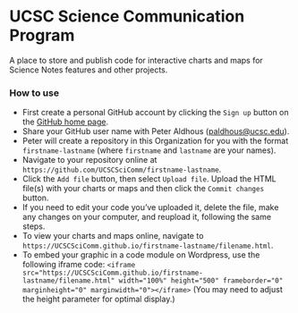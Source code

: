 # UCSC Science Communication Program

A place to store and publish code for interactive charts and maps for Science Notes features and other projects.

### How to use

- First create a personal GitHub account by clicking the `Sign up` button on the [GitHub home page](https://github.com/).
- Share your GitHub user name with Peter Aldhous (paldhous@ucsc.edu).
- Peter will create a repository in this Organization for you with the format `firstname-lastname` (where `firstname` and `lastname` are your names).
- Navigate to your repository online at `https://github.com/UCSCSciComm/firstname-lastname`.
- Click the `Add file` button, then select `Upload file`. Upload the HTML file(s) with your charts or maps and then click the `Commit changes` button.
- If you need to edit your code you’ve uploaded it, delete the file, make any changes on your computer, and reupload it, following the same steps.
- To view your charts and maps online, navigate to `https://UCSCSciComm.github.io/firstname-lastname/filename.html`. 
- To embed your graphic in a code module on Wordpress, use the following iframe code:
    `<iframe src="https://UCSCSciComm.github.io/firstname-lastname/filename.html" width="100%" height="500" frameborder="0" marginheight="0" marginwidth="0"></iframe>` 
(You may need to adjust the height parameter for optimal display.)
